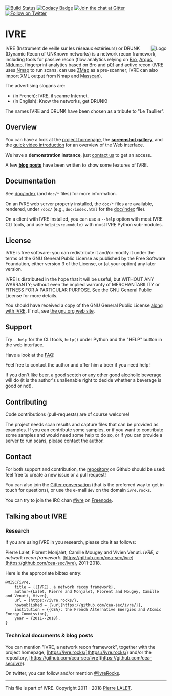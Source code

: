 [![Build Status](https://travis-ci.org/cea-sec/ivre.svg)](https://travis-ci.org/cea-sec/ivre)
[![Codacy Badge](https://api.codacy.com/project/badge/Grade/0116170aaaa54915a72aad286029250b)](https://app.codacy.com/app/p-l-/ivre)
[![Join the chat at Gitter](https://badges.gitter.im/cea-sec/ivre.svg)](https://gitter.im/cea-sec/ivre)
[![Follow on Twitter](https://img.shields.io/twitter/follow/IvreRocks.svg?logo=twitter)](https://twitter.com/IvreRocks)

# IVRE #

<img align="right" src="web/static/logo.png" alt="Logo"/> IVRE
(Instrument de veille sur les réseaux extérieurs) or DRUNK (Dynamic
Recon of UNKnown networks) is a network recon framework, including
tools for passive recon (flow analytics relying on
[Bro](https://www.bro.org/), [Argus](http://qosient.com/argus/),
[Nfdump](https://github.com/phaag/nfdump), fingerprint analytics based
on Bro and [p0f](http://lcamtuf.coredump.cx/p0f/) and active recon
(IVRE uses [Nmap](http://nmap.org/) to run scans, can use
[ZMap](https://zmap.io/) as a pre-scanner; IVRE can also import XML
output from Nmap and
[Masscan](https://github.com/robertdavidgraham/masscan)).

The advertising slogans are:

-   (in French): IVRE, il scanne Internet.
-   (in English): Know the networks, get DRUNK!

The names IVRE and DRUNK have been chosen as a tribute to "Le
Taullier".

## Overview ##

You can have a look at the [project homepage](https://ivre.rocks/),
the **[screenshot gallery](doc/screenshots.rst)**, and the
[quick video introduction](https://www.youtube.com/watch?v=GBu5QMq6ewY)
for an overview of the Web interface.

We have a **demonstration instance**, just [contact us](#contact) to
get an access.

A few
**[blog posts](http://pierre.droids-corp.org/blog/html/tags/ivre.html)**
have been written to show some features of IVRE.

## Documentation ##

See [doc/index](doc/index.rst) (and `doc/*` files) for more
information.

On an IVRE web server properly installed, the `doc/*` files are
available, rendered, under `/doc/` (e.g., `doc/index.html` for the
[doc/index](doc/index.rst) file).

On a client with IVRE installed, you can use a `--help` option with
most IVRE CLI tools, and use `help(ivre.module)` with most IVRE Python
sub-modules.

## License ##

IVRE is free software: you can redistribute it and/or modify
it under the terms of the GNU General Public License as published by
the Free Software Foundation, either version 3 of the License, or
(at your option) any later version.

IVRE is distributed in the hope that it will be useful,
but WITHOUT ANY WARRANTY; without even the implied warranty of
MERCHANTABILITY or FITNESS FOR A PARTICULAR PURPOSE.  See the
GNU General Public License for more details.

You should have received a copy of the GNU General Public License
[along with IVRE](doc/license.rst). If not, see
[the gnu.org web site](http://www.gnu.org/licenses/).

## Support ##

Try `--help` for the CLI tools, `help()` under Python and the "HELP"
button in the web interface.

Have a look at the [FAQ](doc/faq.rst)!

Feel free to contact the author and offer him a beer if you need help!

If you don't like beer, a good scotch or any other good alcoholic
beverage will do (it is the author's unalienable right to decide
whether a beverage is good or not).

## Contributing ##

Code contributions (pull-requests) are of course welcome!

The project needs scan results and capture files that can be provided
as examples. If you can contribute some samples, or if you want to
contribute some samples and would need some help to do so, or if you
can provide a server to run scans, please contact the author.

## Contact ##

For both support and contribution, the
[repository](https://github.com/cea-sec/ivre) on Github should be
used: feel free to create a new issue or a pull request!

You can also join the
[Gitter conversation](https://gitter.im/cea-sec/ivre) (that is the
preferred way to get in touch for questions), or use the e-mail `dev`
on the domain `ivre.rocks`.

You can try to join the IRC chan
[#ivre](irc://irc.freenode.net/%23ivre) on
[Freenode](https://freenode.net/).

## Talking about IVRE ##

### Research ###

If you are using IVRE in you research, please cite it as follows:

Pierre Lalet, Florent Monjalet, Camille Mougey and Vivien
Venuti. *IVRE, a network recon framework*.
[https://github.com/cea-sec/ivre](https://github.com/cea-sec/ivre),
2011-2018.

Here is the appropriate bibtex entry:

    @MISC{ivre,
        title = {{IVRE}, a network recon framework},
        author={Lalet, Pierre and Monjalet, Florent and Mougey, Camille and Venuti, Viven},
        url = {https://ivre.rocks/},
        howpublished = {\url{https://github.com/cea-sec/ivre/}},
        institution = {{CEA}: the French Alternative Energies and Atomic Energy Commission},
        year = {2011--2018},
    }

### Technical documents & blog posts ###

You can mention "IVRE, a network recon framework", together with the
project homepage, [https://ivre.rocks/](https://ivre.rocks/) and/or
the repository,
[https://github.com/cea-sec/ivre](https://github.com/cea-sec/ivre).

On twitter, you can follow and/or mention
[@IvreRocks](https://twitter.com/IvreRocks).

---

This file is part of IVRE. Copyright 2011 - 2018 [Pierre LALET](mailto:pierre.lalet@cea.fr).
